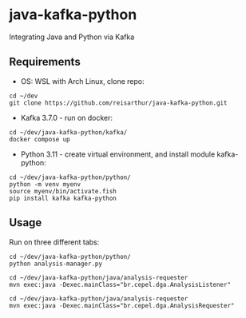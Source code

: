 # java-kafka-python
Integrating Java and Python via Kafka


## Requirements

- OS: WSL with Arch Linux, clone repo:

```shell
cd ~/dev
git clone https://github.com/reisarthur/java-kafka-python.git
```

- Kafka 3.7.0 - run on docker:

```shell
cd ~/dev/java-kafka-python/kafka/
docker compose up
```

- Python 3.11 - create virtual environment, and install module kafka-python:

```shell
cd ~/dev/java-kafka-python/python/
python -m venv myenv
source myenv/bin/activate.fish
pip install kafka kafka-python
```


## Usage

Run on three different tabs:

```shell
cd ~/dev/java-kafka-python/python/
python analysis-manager.py
```

```shell
cd ~/dev/java-kafka-python/java/analysis-requester
mvn exec:java -Dexec.mainClass="br.cepel.dga.AnalysisListener"
```

```shell
cd ~/dev/java-kafka-python/java/analysis-requester
mvn exec:java -Dexec.mainClass="br.cepel.dga.AnalysisRequester"
```

